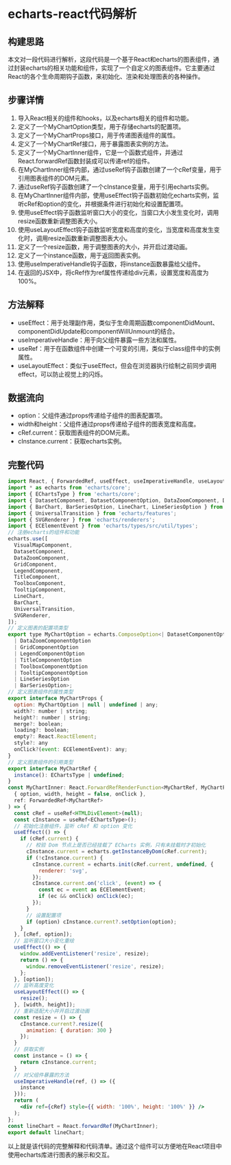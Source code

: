 # echarts-react代码解析
## 构建思路
本文对一段代码进行解析，这段代码是一个基于React和echarts的图表组件，通过封装echarts的相关功能和组件，实现了一个自定义的图表组件。它主要通过React的各个生命周期钩子函数，来初始化、渲染和处理图表的各种操作。
## 步骤详情
1. 导入React相关的组件和hooks，以及echarts相关的组件和功能。
2. 定义了一个MyChartOption类型，用于存储echarts的配置项。
3. 定义了一个MyChartProps接口，用于传递图表组件的属性。
4. 定义了一个MyChartRef接口，用于暴露图表实例的方法。
5. 定义了一个MyChartInner组件，它是一个函数式组件，并通过React.forwardRef函数封装成可以传递ref的组件。
6. 在MyChartInner组件内部，通过useRef钩子函数创建了一个cRef变量，用于引用图表组件的DOM元素。
7. 通过useRef钩子函数创建了一个cInstance变量，用于引用echarts实例。
8. 在MyChartInner组件内部，使用useEffect钩子函数初始化echarts实例，监听cRef和option的变化，并根据条件进行初始化和设置配置项。
9. 使用useEffect钩子函数监听窗口大小的变化，当窗口大小发生变化时，调用resize函数重新调整图表大小。
10. 使用useLayoutEffect钩子函数监听宽度和高度的变化，当宽度和高度发生变化时，调用resize函数重新调整图表大小。
11. 定义了一个resize函数，用于调整图表的大小，并开启过渡动画。
12. 定义了一个instance函数，用于返回图表实例。
13. 使用useImperativeHandle钩子函数，将instance函数暴露给父组件。
14. 在返回的JSX中，将cRef作为ref属性传递给div元素，设置宽度和高度为100%。
## 方法解释
- useEffect：用于处理副作用，类似于生命周期函数componentDidMount、componentDidUpdate和componentWillUnmount的结合。
- useImperativeHandle：用于向父组件暴露一些方法和属性。
- useRef：用于在函数组件中创建一个可变的引用，类似于class组件中的实例属性。
- useLayoutEffect：类似于useEffect，但会在浏览器执行绘制之前同步调用effect，可以防止视觉上的闪烁。
## 数据流向
- option：父组件通过props传递给子组件的图表配置项。
- width和height：父组件通过props传递给子组件的图表宽度和高度。
- cRef.current：获取图表组件的DOM元素。
- cInstance.current：获取echarts实例。
## 完整代码
```jsx
import React, { ForwardedRef, useEffect, useImperativeHandle, useLayoutEffect, useRef } from 'react';
import * as echarts from 'echarts/core';
import { EChartsType } from 'echarts/core';
import { DatasetComponent, DatasetComponentOption, DataZoomComponent, DataZoomComponentOption, GridComponent, GridComponentOption, LegendComponent, LegendComponentOption, TitleComponent, TitleComponentOption, ToolboxComponent, ToolboxComponentOption, TooltipComponent, TooltipComponentOption, VisualMapComponent } from 'echarts/components';
import { BarChart, BarSeriesOption, LineChart, LineSeriesOption } from 'echarts/charts';
import { UniversalTransition } from 'echarts/features';
import { SVGRenderer } from 'echarts/renderers';
import { ECElementEvent } from 'echarts/types/src/util/types';
// 注册echarts的组件和功能
echarts.use([
  VisualMapComponent,
  DatasetComponent,
  DataZoomComponent,
  GridComponent,
  LegendComponent,
  TitleComponent,
  ToolboxComponent,
  TooltipComponent,
  LineChart,
  BarChart,
  UniversalTransition,
  SVGRenderer,
]);
// 定义图表的配置项类型
export type MyChartOption = echarts.ComposeOption<| DatasetComponentOption
  | DataZoomComponentOption
  | GridComponentOption
  | LegendComponentOption
  | TitleComponentOption
  | ToolboxComponentOption
  | TooltipComponentOption
  | LineSeriesOption
  | BarSeriesOption>;
// 定义图表组件的属性类型
export interface MyChartProps {
  option: MyChartOption | null | undefined | any;
  width?: number | string;
  height?: number | string;
  merge?: boolean;
  loading?: boolean;
  empty?: React.ReactElement;
  style?: any
  onClick?(event: ECElementEvent): any;
}
// 定义图表组件的引用类型
export interface MyChartRef {
  instance(): EChartsType | undefined;
}
const MyChartInner: React.ForwardRefRenderFunction<MyChartRef, MyChartProps> = (
  { option, width, height = false, onClick },
  ref: ForwardedRef<MyChartRef>
) => {
  const cRef = useRef<HTMLDivElement>(null);
  const cInstance = useRef<EChartsType>();
  // 初始化注册组件，监听 cRef 和 option 变化
  useEffect(() => {
    if (cRef.current) {
      // 校验 Dom 节点上是否已经挂载了 ECharts 实例，只有未挂载时才初始化
      cInstance.current = echarts.getInstanceByDom(cRef.current);
      if (!cInstance.current) {
        cInstance.current = echarts.init(cRef.current, undefined, {
          renderer: 'svg',
        });
        cInstance.current.on('click', (event) => {
          const ec = event as ECElementEvent;
          if (ec && onClick) onClick(ec);
        });
      }
      // 设置配置项
      if (option) cInstance.current?.setOption(option);
    }
  }, [cRef, option]);
  // 监听窗口大小变化重绘
  useEffect(() => {
    window.addEventListener('resize', resize);
    return () => {
      window.removeEventListener('resize', resize);
    };
  }, [option]);
  // 监听高度变化
  useLayoutEffect(() => {
    resize();
  }, [width, height]);
  // 重新适配大小并开启过渡动画
  const resize = () => {
    cInstance.current?.resize({
      animation: { duration: 300 }
    });
  }
  // 获取实例
  const instance = () => {
    return cInstance.current;
  }
  // 对父组件暴露的方法
  useImperativeHandle(ref, () => ({
    instance
  }));
  return (
    <div ref={cRef} style={{ width: '100%', height: '100%' }} />
  );
};
const lineChart = React.forwardRef(MyChartInner);
export default lineChart;
```
以上就是该代码的完整解释和代码清单。通过这个组件可以方便地在React项目中使用echarts库进行图表的展示和交互。